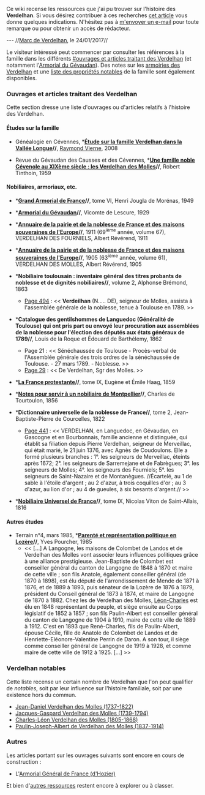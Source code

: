 Ce wiki recense les ressources que j'ai pu trouver sur l'histoire des
**Verdelhan**. Si vous désirez contribuer à ces recherches [cet article](Comment_chercher) vous donne quelques indications.
N'hésitez pas à [m'envoyer un e-mail](http://verdelhan.eu/)
pour toute remarque ou pour obtenir un accès de rédacteur.

--- //[Marc de Verdelhan](http://verdelhan.eu/), le 24/01/2017//

Le visiteur intéressé peut commencer par consulter les références à la famille dans les différents [\#ouvrages et articles traitant des Verdelhan](#ouvrages_et_articles_traitant_des_Verdelhan) (et notamment l'[Armorial du Gévaudan](Armorial_du_Gévaudan_(Lescure))). Des notes sur les
[armoiries des Verdelhan](armoiries_des_Verdelhan) et une
[liste des propriétés notables](liste_des_propriétés_notables) de la famille sont
également disponibles.

### Ouvrages et articles traitant des Verdelhan

Cette section dresse une liste d'ouvrages ou d'articles relatifs à
l'histoire des Verdelhan.

#### Études sur la famille

 * Généalogie en Cévennes, ***[Étude sur la famille Verdelhan dans la Vallée Longue](Étude_sur_la_famille_Verdelhan_dans_la_Vallée_Longue_(Vierne))//**, [Raymond Vierne](Étude_sur_la_famille_Verdelhan_dans_la_Vallée_Longue_(Vierne)#À_propos_de_l'auteur), 2008

 * Revue du Gévaudan des Causses et des Cévennes, ***[Une famille noble Cévenole au XIXème siècle : les Verdelhan des Molles](Une_famille_noble_Cévenole_au_XIXme_siècle_les_Verdelhan_des_Molles_(Tinthoin))//**, Robert Tinthoin, 1959

#### Nobiliaires, armoriaux, etc.

 * ***[Grand Armorial de France](Grand_armorial_de_France_(Jougla_de_Morénas))//**, tome VI, Henri Jougla de Morénas, 1949

 * ***[Armorial du Gévaudan](Armorial_du_Gévaudan_(Lescure))//**, Vicomte de Lescure, 1929

 * ***[Annuaire de la pairie et de la noblesse de France et des maisons souveraines de l'Europe](Annuaire_de_la_Noblesse_de_France_(Révérend))//**, 1911 (69<sup>ième</sup> année, volume 67), VERDELHAN DES FOURNIELS, Albert Révérend, 1911

 * ***[Annuaire de la pairie et de la noblesse de France et des maisons souveraines de l'Europe](Annuaire_de_la_Noblesse_de_France_(Révérend))//**, 1905 (63<sup>ième</sup> année, volume 61), VERDELHAN DES MOLLES, Albert Révérend, 1905

 * ***Nobiliaire toulousain : inventaire général des titres probants de noblesse et de dignités nobiliaires//**, volume 2, Alphonse Brémond, 1863
   * [Page 494](http://books.google.fr/books?id=jFkoAAAAYAAJ&ots=yQ9-KFAibe&dq=Alphonse%20Br%C3%A9mond%20%3A%20Nobiliaire%20toulousain&pg=PA494#v=onepage&q=verdeilhan&f=false) : << **Verdeilhan** (N..... DE), seigneur de Molles, assista à l'assemblée générale de la noblesse, tenue à Toulouse en 1789. >>

 * ***Catalogue des gentilshommes de Languedoc (Généralité de Toulouse) qui ont pris part ou envoyé leur procuration aux assemblées de la noblesse pour l'élection des députés aux états généraux de 1789//**, Louis de la Roque et Édouard de Barthélemy, 1862
   * Page 21 : << Sénéchaussée de Toulouse - Procès-verbal de l'Assemblée générale des trois ordres de la sénéchaussée de Toulouse. - 27 mars 1789. - Noblesse. >>
   * [Page 29](http://books.google.fr/books?id=scUEAAAAIAAJ&hl=fr&pg=RA1-PA29#v=onepage&q=verdelhan&f=false) : << De Verdelhan, Sgr des Molles. >>

 * ***[La France protestante](La_France_protestante_(Haag))//**, tome IX, Eugène et Émile Haag, 1859

 * ***[Notes pour servir à un nobiliaire de Montpellier](Notes_pour_servir_à_un_nobiliaire_de_Montpellier_(Tourtoulon))//**, Charles de Tourtoulon, 1856

 * ***Dictionnaire universelle de la noblesse de France//**, tome 2, Jean-Baptiste-Pierre de Courcelles, 1822
   * [Page 441](http://gallica.bnf.fr/ark:/12148/bpt6k36855h.image.r=Verdelhan.f445.langFR) : << VERDELHAN, en Languedoc, en Gévaudan, en Gascogne et en Bourbonnais, famille ancienne et distinguée, qui établit sa filiation depuis Pierre Verdelhan, seigneur de Merveillac, qui était marié, le 21 juin 1376, avec Agnès de Coudoulons. Elle a formé plusieurs branches : 1°. les seigneurs de Merveillac, éteints après 1672; 2°. les seigneurs de Sarremejane et de Fabrègues; 3°. les seigneurs de Molles; 4°. les seigneurs des Fourniels; 5°. les seigneurs de Saint-Nazaire et de Montanègues. //Écartelé, au 1 de sable à l'étoile d'argent ; au 2 d'azur, à trois coquilles d'or ; au 3 d'azur, au lion d'or ; au 4 de gueules, à six besants d'argent.// >>

 * ***[Nobiliaire Universel de France](Nobiliaire_Universel_de_France_(Saint-Allais))//**, tome IX, Nicolas Viton de Saint-Allais, 1816

#### Autres études

 * Terrain n°4, mars 1985, ***[Parenté et représentation politique en Lozère](http://terrain.revues.org/index2864.html)//**, Yves Pourcher, 1985
   * << [...] A Langogne, les maisons de Colombet de Landos et de Verdelhan des Molles vont associer leurs influences politiques grâce à une alliance prestigieuse. Jean-Baptiste de Colombet est conseiller général du canton de Langogne de 1848 à 1870 et maire de cette ville ; son fils Anatole, également conseiller général (de 1870 à 1898), est élu député de l'arrondissement de Mende de 1871 à 1876, et de 1889 à 1893, puis sénateur de la Lozère de 1876 à 1879, président du Conseil général de 1873 à 1874, et maire de Langogne de 1870 à 1882. Chez les de Verdelhan des Molles, [Léon-Charles](Charles-Léon_Verdelhan_des_Molles_(1805-1868)) est élu en 1848 représentant du peuple, et siège ensuite au Corps législatif de 1852 à 1857 ; son fils Paulin-Albert est conseiller général du canton de Langogne de 1904 à 1910, maire de cette ville de 1889 à 1912. C'est en 1893 que René-Charles, fils de Paulin-Albert, épouse Cécile, fille de Anatole de Colombet de Landos et de Henriette-Eléonore-Valentine Perrin de Daron. A son tour, il siège comme conseiller général de Langogne de 1919 à 1928, et comme maire de cette ville de 1912 à 1925. [...] >>

### Verdelhan notables

Cette liste recense un certain nombre de Verdelhan que l'on peut qualifier de *notables*, soit par leur influence sur l'histoire familiale, soit par une existence hors du commun.

 * [Jean-Daniel Verdelhan des Molles (1737-1822)](Jean-Daniel_Verdelhan_des_Molles_(1737-1822))
 * [Jacques-Gaspard Verdelhan des Molles (1739-1794)](Jacques-Gaspard_Verdelhan_des_Molles_(1739-1794))
 * [Charles-Léon Verdelhan des Molles (1805-1868)](Charles-Léon_Verdelhan_des_Molles_(1805-1868))
 * [Paulin-Joseph-Albert de Verdelhan des Molles (1837-1914)](Paulin-Joseph-Albert_de_Verdelhan_des_Molles_(1837-1914))

### Autres

Les articles portant sur les ouvrages suivants sont encore en cours de construction :

 * L'[Armorial Général de France (d'Hozier)](Armorial_Général_de_France_(d'Hozier))

Et bien d'[autres ressources](autres_ressources) restent encore à explorer ou à classer.

